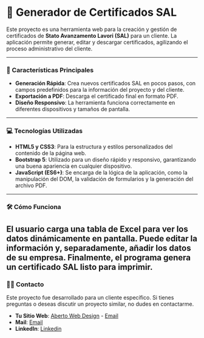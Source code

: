 # 📜 Generador de Certificados SAL

Este proyecto es una herramienta web para la creación y gestión de certificados de **Stato Avanzamento Lavori (SAL)** para un cliente. La aplicación permite generar, editar y descargar certificados, agilizando el proceso administrativo del cliente.

---

### 🚀 Características Principales

* **Generación Rápida**: Crea nuevos certificados SAL en pocos pasos, con campos predefinidos para la información del proyecto y del cliente.
* **Exportación a PDF**: Descarga el certificado final en formato PDF.
* **Diseño Responsivo**: La herramienta funciona correctamente en diferentes dispositivos y tamaños de pantalla.

---

### 💻 Tecnologías Utilizadas

* **HTML5 y CSS3**: Para la estructura y estilos personalizados del contenido de la página web.
* **Bootstrap 5**: Utilizado para un diseño rápido y responsivo, garantizando una buena apariencia en cualquier dispositivo.
* **JavaScript (ES6+)**: Se encarga de la lógica de la aplicación, como la manipulación del DOM, la validación de formularios y la generación del archivo PDF.

---

### 🛠️ Cómo Funciona

El usuario carga una tabla de Excel para ver los datos dinámicamente en pantalla. Puede editar la información y, separadamente, añadir los datos de su empresa. Finalmente, el programa genera un certificado SAL listo para imprimir.
---


### 👨‍💼 Contacto

Este proyecto fue desarrollado para un cliente específico. Si tienes preguntas o deseas discutir un proyecto similar, no dudes en contactarme.

* **Tu Sitio Web**: [Aberto Web Design](https://www.aberto.es) - [Email](aberto.webdesign@gmail.com)
* **Mail**: [Email](mailto:zani.alberto@gmail.com)
* **LinkedIn**: [Linkedin](www.linkedin.com/in/alberto-zani)
